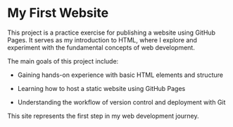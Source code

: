 # My First Website

This project is a practice exercise for publishing a website using GitHub Pages. It serves as my introduction to HTML, where I explore and experiment with the fundamental concepts of web development.

The main goals of this project include:

- Gaining hands-on experience with basic HTML elements and structure

- Learning how to host a static website using GitHub Pages

- Understanding the workflow of version control and deployment with Git

This site represents the first step in my web development journey.
